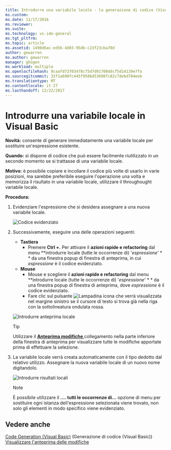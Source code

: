 ```yaml
---
title: Introdurre una variabile locale - la generazione di codice (Visual Basic) | Documenti Microsoft
ms.custom: 
ms.date: 11/17/2016
ms.reviewer: 
ms.suite: 
ms.technology: vs-ide-general
ms.tgt_pltfrm: 
ms.topic: article
ms.assetid: 1490d6ac-ed56-4d03-95db-c23f23cba70d
author: gewarren
ms.author: gewarren
manager: ghogen
ms.workload: multiple
ms.openlocfilehash: 9caafd73703478c75d7d91708ddcf5d14139e7fa
ms.sourcegitcommit: 32f1a690fc445f9586d53698fc82c7debd784eeb
ms.translationtype: MT
ms.contentlocale: it-IT
ms.lasthandoff: 12/22/2017
---
```

# <a name="introduce-a-local-variable-in-visual-basic"></a>Introdurre una variabile locale in Visual Basic
**Novità:** consente di generare immediatamente una variabile locale per sostituire un'espressione esistente.

**Quando:** si dispone di codice che può essere facilmente riutilizzato in un secondo momento se si trattasse di una variabile locale.  

**Motivo:** è possibile copiare e incollare il codice più volte di usarlo in varie posizioni, ma sarebbe preferibile eseguire l'operazione una volta e memorizza il risultato in una variabile locale, utilizzare il throughought variabile locale. 

**Procedura:**

1. Evidenziare l'espressione che si desidera assegnare a una nuova variabile locale.

   ![Codice evidenziato](media/local_highlight.png)

1. Successivamente, eseguire una delle operazioni seguenti:
   * **Tastiera**
     * Premere **Ctrl +.** Per attivare il **azioni rapide e refactoring** dal menu  **introdurre locale (tutte le occorrenze di) '*espressione*' * * da una finestra popup di finestra di anteprima, in cui *espressione* è il codice evidenziato.
   * **Mouse**
     * Mouse e scegliere il **azioni rapide e refactoring** dal menu  **introdurre locale (tutte le occorrenze di) '*espressione*' * * da una finestra popup di finestra di anteprima, dove *espressione* è il codice evidenziato.
     * Fare clic sul pulsante ![Lampadina](media/bulb.png) icona che verrà visualizzata nel margine sinistro se il cursore di testo si trova già nella riga con la sottolineatura ondulata rossa.

   ![Introdurre anteprima locale](media/local_preview.png)

   >[!TIP]
   >Utilizzare il [ **Anteprima modifiche** ](../../ide/preview-changes.md) collegamento nella parte inferiore della finestra di anteprima per visualizzare tutte le modifiche apportate prima di effettuare la selezione.

1. La variabile locale verrà creata automaticamente con il tipo dedotto dal relativo utilizzo.  Assegnare la nuova variabile locale di un nuovo nome digitandolo.

   ![Introdurre risultati locali](media/local_result.png)

   >[!NOTE]
   >È possibile utilizzare il **.... tutti le occorrenze di...**  opzione di menu per sostituire ogni istanza dell'espressione selezionata viene trovato, non solo gli elementi in modo specifico viene evidenziato.

## <a name="see-also"></a>Vedere anche  
[Code Generation (Visual Basic)](../code-generation-vb.md) (Generazione di codice (Visual Basic))  
[Visualizzare l'anteprima delle modifiche](../../ide/preview-changes.md) 